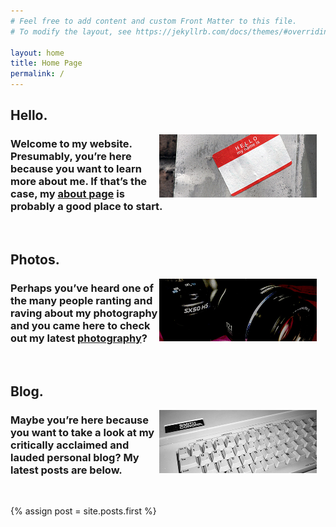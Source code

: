 ```yaml
---
# Feel free to add content and custom Front Matter to this file.
# To modify the layout, see https://jekyllrb.com/docs/themes/#overriding-theme-defaults

layout: home
title: Home Page
permalink: /
---
```


## Hello.
<img src="images/home/about.jpg" alt="Hello" style="width: 50%; float: right; padding: 0 1em 0 0" />

### Welcome to my website. Presumably, you’re here because you want to learn more about me. If that’s the case, my [about page](/about) is probably a good place to start.

<br style="clear:both" />


## Photos.
<img src="images/home/photos.jpg" alt="Photos" style="width: 50%; float: right; padding: 0 1em 0 0" />

### Perhaps you’ve heard one of the many people ranting and raving about my photography and you came here to check out my latest [photography](/photos)?

<br style="clear:both" />

## Blog.
<img src="images/home/blog.jpg" alt="Blog" style="width: 50%; float: right; padding: 0 1em 0 0" />

### Maybe you’re here because you want to take a look at my critically acclaimed and lauded personal blog? My latest posts are below.

<br style="clear:both" />

{% assign post = site.posts.first %}

